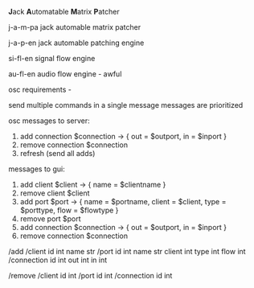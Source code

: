**J**ack **A**utomatable **M**atrix **P**atcher

j-a-m-pa jack automable matrix patcher

j-a-p-en jack automable patching engine

si-fl-en signal flow engine 


au-fl-en audio flow engine - awful


osc requirements -

send multiple commands in a single message
messages are prioritized



osc messages to server:
1. add connection $connection -> { out = $outport, in = $inport }
2. remove connection $connection
3. refresh (send all adds)


messages to gui:
1. add client $client -> { name = $clientname }
2. remove client $client
3. add port $port -> { name = $portname, client = $client, type = $porttype, flow = $flowtype }
4. remove port $port
5. add connection $connection -> { out = $outport, in = $inport }
6. remove connection $connection

/add
  /client
    id 		int
    name 	str
  /port
    id 		int
    name 	str
    client 	int
    type 	int
    flow 	int
  /connection
    id		int
    out 	int
    in 		int

/remove
  /client
    id 		int
  /port
    id		int
  /connection
    id		int
